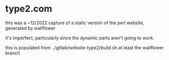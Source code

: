 
# type2.com

this was a ~12/2022 capture of a static version of the perl website, generated by wallflower

it's imperfect, particularly since the dynamic parts aren't going to work.


this is populated from ../gitlab/website-type2/build.sh
at least the wallflower branch


